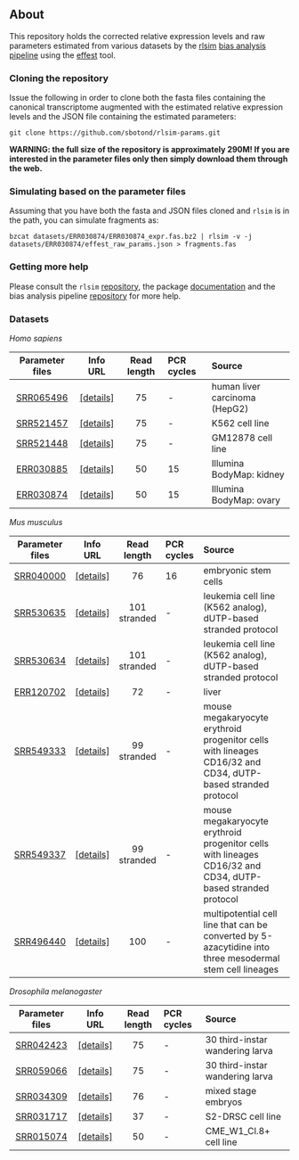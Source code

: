## About

This repository holds the corrected relative expression levels and raw parameters estimated from various datasets by
the [rlsim](http://bit.ly/rlsim-git) [bias analysis pipeline](http://bit.ly/rlsim-pl) using the [effest](http://bit.ly/rlsim-doc) tool.

### Cloning the repository

Issue the following in order to clone both the fasta files containing the canonical transcriptome augmented with the estimated relative expression levels and the JSON file containing the estimated parameters:

```
git clone https://github.com/sbotond/rlsim-params.git
```

**WARNING: the full size of the repository is approximately 290M! If you are interested in the parameter files only then simply download them through the web.**

### Simulating based on the parameter files

Assuming that you have both the fasta and JSON files cloned and `rlsim` is in the path, you can simulate fragments as:

```
bzcat datasets/ERR030874/ERR030874_expr.fas.bz2 | rlsim -v -j datasets/ERR030874/effest_raw_params.json > fragments.fas
```
### Getting more help

Please consult the `rlsim` [repository](http://bit.ly/rlsim-git), the package [documentation](http://rlsim-doc) and the bias analysis pipeline [repository](http://bit.ly/rlsim-pl) for more help.

### Datasets

*Homo sapiens*

|                         Parameter files                                            |              Info URL            | Read length | PCR cycles| Source                         |
|:----------------------------------------------------------------------------------:|:--------------------------------:|:-----------:|:----------|:-------------------------------|
|[SRR065496](https://github.com/sbotond/rlsim-params/tree/master/datasets/SRR065496) | [[details]](http://j.mp/10gF04D) |      75     |     -     | human liver carcinoma (HepG2)  |
|[SRR521457](https://github.com/sbotond/rlsim-params/tree/master/datasets/SRR521457) | [[details]](http://j.mp/10gF04D) |      75     |     -     | K562 cell line                 |
|[SRR521448](https://github.com/sbotond/rlsim-params/tree/master/datasets/SRR521448) | [[details]](http://j.mp/10gF04D) |      75     |     -     | GM12878 cell line              |
|[ERR030885](https://github.com/sbotond/rlsim-params/tree/master/datasets/ERR030885) | [[details]](http://j.mp/10gF8kP) |      50     |     15    | Illumina BodyMap: kidney       |
|[ERR030874](https://github.com/sbotond/rlsim-params/tree/master/datasets/ERR030874) | [[details]](http://j.mp/10gF8kP) |      50     |     15    | Illumina BodyMap: ovary        |

*Mus musculus*

|                         Parameter files                                            |              Info URL            | Read length | PCR cycles| Source                         |
|:----------------------------------------------------------------------------------:|:--------------------------------:|:-----------:|:----------|:-------------------------------|
|[SRR040000](https://github.com/sbotond/rlsim-params/tree/master/datasets/SRR040000) | [[details]](http://j.mp/10gFhoe) |      76     |     16    | embryonic stem cells           |
|[SRR530635](https://github.com/sbotond/rlsim-params/tree/master/datasets/SRR530635) | [[details]](http://j.mp/109cLZI) |101 stranded |     -     | leukemia cell line (K562 analog), dUTP-based stranded protocol|
|[SRR530634](https://github.com/sbotond/rlsim-params/tree/master/datasets/SRR530634) | [[details]](http://j.mp/109cLZI) |101 stranded |     -     | leukemia cell line (K562 analog), dUTP-based stranded protocol|
|[ERR120702](https://github.com/sbotond/rlsim-params/tree/master/datasets/ERR120702) | [[details]](http://j.mp/10gFpUJ) |      72     |     -     | liver                          |
|[SRR549333](https://github.com/sbotond/rlsim-params/tree/master/datasets/SRR549333) | [[details]](http://j.mp/10gFoAj) | 99 stranded |     -     | mouse megakaryocyte erythroid progenitor cells with lineages CD16/32 and CD34, dUTP-based stranded protocol|
|[SRR549337](https://github.com/sbotond/rlsim-params/tree/master/datasets/SRR549337) | [[details]](http://j.mp/10gFoAj) | 99 stranded |     -     | mouse megakaryocyte erythroid progenitor cells with lineages CD16/32 and CD34, dUTP-based stranded protocol |
|[SRR496440](https://github.com/sbotond/rlsim-params/tree/master/datasets/SRR496440) | [[details]](http://j.mp/10gFyaG) |     100     |     -     | multipotential cell line that can be converted by 5-azacytidine into three mesodermal stem cell lineages |

*Drosophila melanogaster*

|                         Parameter files                                            |              Info URL            | Read length | PCR cycles| Source                         |
|:----------------------------------------------------------------------------------:|:--------------------------------:|:-----------:|:----------|:-------------------------------|
|[SRR042423](https://github.com/sbotond/rlsim-params/tree/master/datasets/SRR042423) | [[details]](http://j.mp/10gFGad) |      75     |     -     | 30 third-instar wandering larva|
|[SRR059066](https://github.com/sbotond/rlsim-params/tree/master/datasets/SRR059066) | [[details]](http://j.mp/10gFGad) |      75     |     -     | 30 third-instar wandering larva|
|[SRR034309](https://github.com/sbotond/rlsim-params/tree/master/datasets/SRR034309) | [[details]](http://j.mp/10gFQOU) |      76     |     -     | mixed stage embryos            |
|[SRR031717](https://github.com/sbotond/rlsim-params/tree/master/datasets/SRR031717) | [[details]](http://j.mp/109dj1L) |      37     |     -     | S2-DRSC cell line              |
|[SRR015074](https://github.com/sbotond/rlsim-params/tree/master/datasets/SRR015074) | [[details]](http://j.mp/10gFUOP) |      50     |     -     | CME\_W1\_Cl.8+ cell line       |

